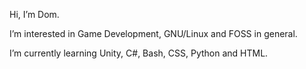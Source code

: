 Hi, I’m Dom.

I’m interested in Game Development, GNU/Linux and FOSS in general.

I’m currently learning Unity, C#, Bash, CSS, Python and HTML.
